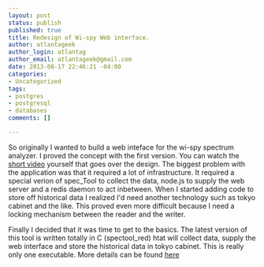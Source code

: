 ```yaml
---
layout: post
status: publish
published: true
title: Redesign of Wi-spy Web interface.
author: atlantageek
author_login: atlantag
author_email: atlantageek@gmail.com
date: 2013-08-17 22:46:21 -04:00
categories: 
- Uncategorized
tags: 
- postgres
- postgresql
- databases
comments: []

---
```


So originally I wanted to build a web inteface for the wi-spy spectrum analyzer. I proved the concept with the first version.  You can watch the  [short video](http://www.youtube.com/watch?v=jj9u6VtkM3Y)
yourself that goes over the design. The biggest problem with the application was that it required a lot of infrastructure.  It required a special verion of spec_Tool to collect the data, node.js to supply the web server and a redis daemon to act inbetween.  When I started adding code to store off historical data I realized I'd need another technology such as tokyo cabinet and the like. This proved even more difficult because I need a locking mechanism between the reader and the writer.

Finally I decided that it was time to get to the basics.  The latest version of this tool is written totally in C (spectool_red) htat will collect data, supply the web interface and store the historical data in tokyo cabinet.  This is really only one executable.  More details can be found [here](https://github.com/atlantageek/websocketsa)
